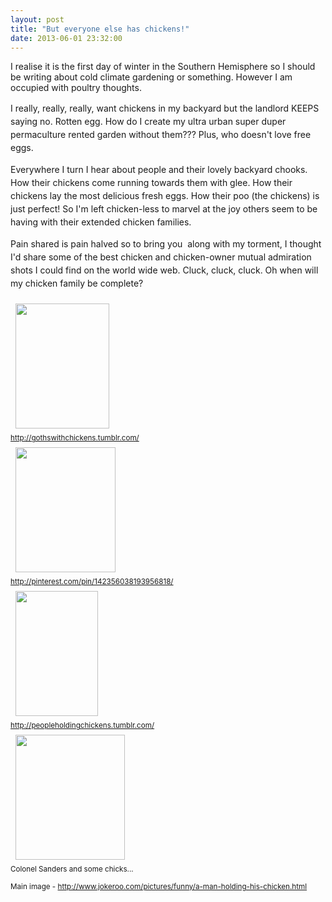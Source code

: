 ```yaml
---
layout: post
title: "But everyone else has chickens!"
date: 2013-06-01 23:32:00
---
```


I realise it is the first day of winter in the Southern Hemisphere so I should be writing about cold climate gardening or something. However I am occupied with poultry thoughts.

<span style="line-height: 1.5;">I really, really, really, want chickens in my backyard but the landlord KEEPS saying no. Rotten egg. How do I create my ultra urban super duper permaculture rented garden without them??? Plus, who doesn't love free eggs.</span>

<span style="line-height: 1.5;">Everywhere I turn I hear about people and their lovely backyard chooks. How their chickens come running towards them with glee. How their chickens lay the most delicious fresh eggs. How their poo (the chickens) is just perfect! So I'm left chicken-less to marvel at the joy others seem to be having with their extended chicken families.</span>

<span style="line-height: 1.5;">Pain shared is pain halved so to bring you  along with my torment, I thought I'd share some of the best chicken and chicken-owner mutual admiration shots I could find on the world wide web. Cluck, cluck, cluck. Oh when will my chicken family be complete?</span>

<small><a href="http://2.bp.blogspot.com/-Zj15iNf3zYo/UalRJJlB_YI/AAAAAAAABZI/FYXWKmsBnow/s1600/c7.jpg" imageanchor="1" style="margin-left: auto; margin-right: auto;"><img src="http://2.bp.blogspot.com/-Zj15iNf3zYo/UalRJJlB_YI/AAAAAAAABZI/FYXWKmsBnow/s200/c7.jpg" style="border-width: 0px; border-style: solid; width: 150px; height: 200px; margin: 8px;" /></a><br /> <a href="http://gothswithchickens.tumblr.com/">http://gothswithchickens.tumblr.com/</a><br /> <a href="http://3.bp.blogspot.com/-LDG46FEaPpA/UalRGRS79aI/AAAAAAAABZA/9o6Dad-5oTw/s1600/c8.jpg" imageanchor="1" style="margin-left: auto; margin-right: auto;"><img src="http://3.bp.blogspot.com/-LDG46FEaPpA/UalRGRS79aI/AAAAAAAABZA/9o6Dad-5oTw/s200/c8.jpg" style="border-width: 0px; border-style: solid; width: 160px; height: 200px; margin: 8px;" /></a><br /> <a href="http://pinterest.com/pin/142356038193956818/">http://pinterest.com/pin/142356038193956818/</a><br /> <a href="http://3.bp.blogspot.com/-JDUTEGDyrA4/Ualcfwc0KBI/AAAAAAAABaQ/TEj9Q03WRBI/s1600/tumblr_m9j111VsEr1rxu9x9o1_500.jpg" imageanchor="1" style="margin-left: auto; margin-right: auto;"><img src="http://3.bp.blogspot.com/-JDUTEGDyrA4/Ualcfwc0KBI/AAAAAAAABaQ/TEj9Q03WRBI/s200/tumblr_m9j111VsEr1rxu9x9o1_500.jpg" style="border-width: 0px; border-style: solid; width: 132px; height: 200px; margin: 8px;" /></a><br /> <a href="http://peopleholdingchickens.tumblr.com/"><span style="font-size: xx-small;">http://peopleholdingchickens.tumblr.com/</span></a><br /> <a href="http://1.bp.blogspot.com/-4bi3eq_OV_U/UalRcuULF6I/AAAAAAAABZg/bIBu2C8S-jo/s1600/images+(7).jpg" imageanchor="1" style="margin-left: auto; margin-right: auto;"><img src="http://1.bp.blogspot.com/-4bi3eq_OV_U/UalRcuULF6I/AAAAAAAABZg/bIBu2C8S-jo/s200/images+(7).jpg" style="border-width: 0px; border-style: solid; width: 175px; height: 200px; margin: 8px;" /></a><br /> Colonel Sanders and some chicks...</small>

<small>Main image - <a href="http://www.jokeroo.com/pictures/funny/a-man-holding-his-chicken.html" style="line-height: 1.5;"><span style="font-size: xx-small;">http://www.jokeroo.com/pictures/funny/a-man-holding-his-chicken.html</span></a></small>